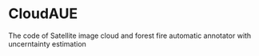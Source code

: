 # CloudAUE
The code of Satellite image cloud and forest fire automatic annotator with uncerntainty estimation
